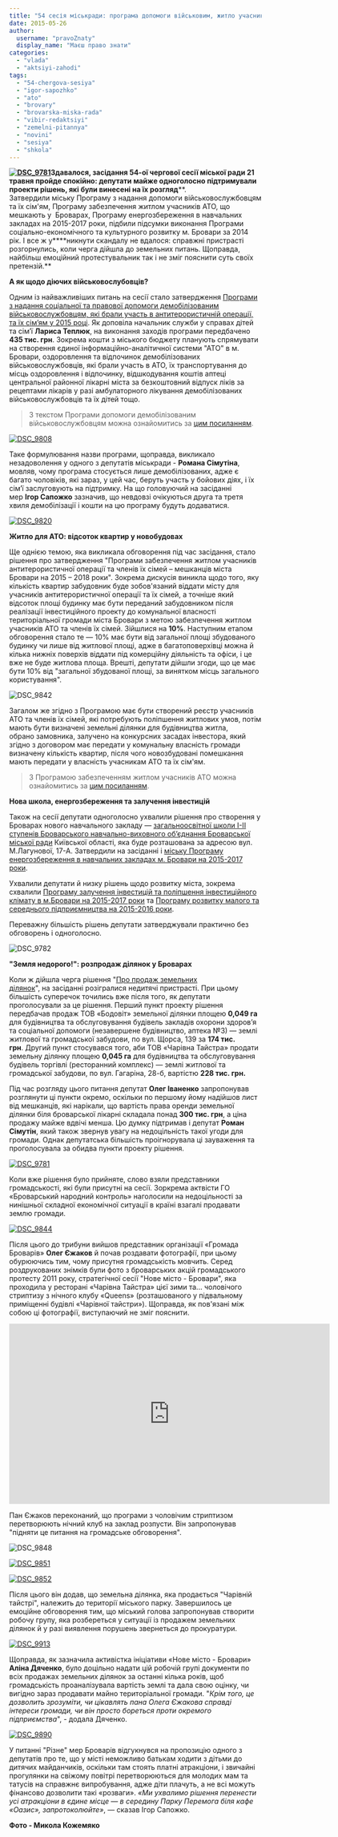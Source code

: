 ```yaml
---
title: "54 сесія міськради: програма допомоги військовим, житло учасникам АТО та земельний \"стриптиз\""
date: 2015-05-26
author: 
  username: "pravoZnaty"
  display_name: "Маєш право знати"
categories: 
  - "vlada"
  - "aktsiyi-zahodi"
tags: 
  - "54-chergova-sesiya"
  - "igor-sapozhko"
  - "ato"
  - "brovary"
  - "brovarska-miska-rada"
  - "vibir-redaktsiyi"
  - "zemelni-pitannya"
  - "novini"
  - "sesiya"
  - "shkola"
---
```


**[![DSC_9781](https://mpz.brovary.org/wp-content/uploads/2015/05/DSC_9781.jpg)](https://mpz.brovary.org/wp-content/uploads/2015/05/DSC_9781.jpg)Здавалося, засідання 54-ої чергової сесії міської ради 21 травня пройде спокійно: депутати майже одноголосно підтримували проекти рішень, які були винесені на їх розгляд****. Затвердили міську Програму з надання допомоги військовослужбовцям та їх сім'ям, Програму забезпечення житлом учасників АТО, що мешкають у  Броварах, Програму енергозбереження в навчальних закладах на 2015-2017 роки, підбили підсумки виконання Програми соціально-економічного та культурного розвитку м. Бровари за 2014 рік. І все ж у****никнути скандалу не вдалося: справжні пристрасті розгорнулись, коли черга дійшла до земельних питань. Щоправда, найбільш емоційний протестувальник так і не зміг пояснити суть своїх претензій.**

**А як щодо діючих військовослубовців?**

Одним із найважливіших питань на сесії стало затвердження [Програми з надання соціальної та правової допомоги демобілізованим військовослужбовцям, які брали участь в антитерористичній операції, та їх сім’ям у 2015 році](http://docs.pravo-znaty.org.ua/p25978/20.04.2015). Як доповіла начальник служби у справах дітей та сім’ї **Лариса Теплюк**, на виконання заходів програми передбачено **435 тис. грн**. Зокрема кошти з міського бюджету планують спрямувати на створення єдиної інформаційно-аналітичної системи "АТО" в м. Бровари, оздоровлення та відпочинок демобілізованих військовослужбовців, які брали участь в АТО, їх транспортування до місць оздоровлення і відпочинку, відшкодування коштів аптеці центральної районної лікарні міста за безкоштовний відпуск ліків за рецептами лікарів у разі амбулаторного лікування демобілізованих військовослужбовців та їх дітей тощо.

> З текстом Програми допомоги демобілізованим військовослужбовцям можна ознайомитись за [цим посиланням](https://onedrive.live.com/view.aspx?resid=72571393D4771099!3245&ithint=file%2cdoc&app=Word&authkey=!AEUlKVIFr_ytj6M).

[![DSC_9808](https://mpz.brovary.org/wp-content/uploads/2015/05/DSC_9808-e1432399921314.jpg)](https://mpz.brovary.org/wp-content/uploads/2015/05/DSC_9808.jpg)

Таке формулювання назви програми, щоправда, викликало незадоволення у одного з депутатів міськради - **Романа Сімутіна**, мовляв, чому програма стосується лише демобілізованих, адже є багато чоловіків, які зараз, у цей час, беруть участь у бойових діях, і їх сім’ї заслуговують на підтримку. На що головуючий на засіданні мер **Ігор Сапожко** зазначив, що невдовзі очікуються друга та третя хвиля демобілізації і кошти на цю програму будуть додаватися.

[![DSC_9820](https://mpz.brovary.org/wp-content/uploads/2015/05/DSC_9820-e1432399993780.jpg)](https://mpz.brovary.org/wp-content/uploads/2015/05/DSC_9820.jpg)

**Житло для АТО: відсоток квартир у новобудовах**

Ще однією темою, яка викликала обговорення під час засідання, стало рішення про затвердження "Програми забезпечення житлом учасників антитерористичної операції та членів їх сімей – мешканців міста Бровари на 2015 – 2018 роки". Зокрема дискусія виникла щодо того, яку кількість квартир забудовник буде зобов'язаний віддати місту для учасників антитерористичної операції та їх сімей, а точніше який відсоток площі будинку має бути переданий забудовником після реалізації інвестиційного проекту до комунальної власності територіальної громади міста Бровари з метою забезпечення житлом учасників АТО та членів їх сімей. Зійшлися на **10%**. Наступним етапом обговорення стало те — 10% має бути від загальної площі збудованого будинку чи лише від житлової площі, адже в багатоповерхівці можна й кілька нижніх поверхів віддати під комерційну діяльність та офіси, і це вже не буде житлова площа. Врешті, депутати дійшли згоди, що це має бути 10% від "загальної збудованої площі, за винятком місць загального користування".

![DSC_9842](https://mpz.brovary.org/wp-content/uploads/2015/05/DSC_9842-e1432400075942.jpg)

Загалом же згідно з Програмою має бути створений реєстр учасників АТО та членів їх сімей, які потребують поліпшення житлових умов, потім мають бути визначені земельні ділянки для будівництва житла, обрано замовника, залучено на конкурсних засадах інвестора, який згідно з договором має передати у комунальну власність громади визначену кількість квартир, після чого новозбудовані помешкання мають передати у власність учасникам АТО та їх сім'ям.

> З Програмою забезпеченням житлом учасників АТО можна ознайомитись за [цим посиланням](https://onedrive.live.com/view.aspx?resid=72571393D4771099!3339&ithint=file%2cdoc&app=Word&authkey=!AHv0-Nauk3TUwfo).

**Нова школа, енергозбереження та залучення інвестицій**

Також на сесії депутати одноголосно ухвалили рішення про створення у Броварах нового навчального закладу — [загальноосвітної школи І-ІІ ступенів Броварського навчально-виховного об’єднання Броварської міської ради](http://docs.pravo-znaty.org.ua/p25975/20.04.2015) Київської області, яка буде розташована за адресою вул. М.Лагунової, 17-А. Затвердили на засіданні і [міську Програму енергозбереження в навчальних закладах м. Бровари на 2015-2017 роки](http://docs.pravo-znaty.org.ua/p26088/27.04.2015).

Ухвалили депутати й низку рішень щодо розвитку міста, зокрема схвалили [Програму залучення інвестицій та поліпшення інвестиційного клімату в м.Бровари на 2015-2017 роки](http://docs.pravo-znaty.org.ua/p26076/28.04.2015) та [Програму розвитку малого та середнього підприємництва на 2015-2016 роки](http://docs.pravo-znaty.org.ua/p26256/21.05.2015/1481-54-06).

Переважну більшість рішень депутати затверджували практично без обговорень і одноголосно.

![DSC_9782](https://mpz.brovary.org/wp-content/uploads/2015/05/DSC_9782-e1432400799771.jpg)

**"Земля недорого!": розпродаж ділянок у Броварах**

Коли ж дійшла черга рішення "[Про продаж земельних ділянок](http://docs.pravo-znaty.org.ua/p26269/21.05.2015/1471-54-06)", на засіданні розігралися недитячі пристрасті. При цьому більшість суперечок точились вже після того, як депутати проголосували за це рішення. Перший пункт проекту рішення передбачав продаж ТОВ «Бодовіт» земельної ділянки площею **0,049 га** для будівництва та обслуговування будівель закладів охорони здоров’я та соціальної допомоги (незавершене будівництво, аптека №3) — землі житлової та громадської забудови, по вул. Щорса, 139 за **174 тис. грн**. Другий пункт стосувався того, аби ТОВ «Чарівна Тайстра» продати земельну ділянку площею **0,045 га** для будівництва та обслуговування будівель торгівлі (ресторанний комплекс) — землі житлової та громадської забудови, по вул. Гагаріна, 28-б, вартістю **228 тис. грн.**

Під час розгляду цього питання депутат **Олег Іваненко** запропонував розглянути ці пункти окремо, оскільки по першому йому надійшов лист від мешканців, які нарікали, що вартість права оренди земельної ділянки біля броварської лікарні складала понад **300 тис. грн**, а ціна продажу майже вдвічі менша. Цю думку підтримав і депутат **Роман Сімутін**, який також звернув увагу на недоцільність такої угоди для громади. Однак депутатська більшість проігнорувала ці зауваження та проголосувала за обидва пункти проекту рішення.

[![DSC_9781](https://mpz.brovary.org/wp-content/uploads/2015/05/DSC_9781.jpg)](https://mpz.brovary.org/wp-content/uploads/2015/05/DSC_9781.jpg)

Коли вже рішення було прийняте, слово взяли представники громадськості, які були присутні на сесії. Зоркрема актвісти ГО «Броварський народний контроль» наголосили на недоцільності за нинішньої складної економічної ситуації в країні взагалі продавати землю громади.

[![DSC_9844](https://mpz.brovary.org/wp-content/uploads/2015/05/DSC_9844-e1432400290931.jpg)](https://mpz.brovary.org/wp-content/uploads/2015/05/DSC_9844.jpg)

Після цього до трибуни вийшов представник організації «Громада Броварів» **Олег Єжаков** й почав роздавати фотографії, при цьому обурюючись тим, чому присутня громадськість мовчить. Серед роздрукованих знімків були фото з броварських акцій громадського протесту 2011 року, стратегічної сесії "Нове місто - Бровари", яка проходила у ресторані «Чарівна Тайстра» цієї зими та... чоловічого стриптизу з нічного клубу «Queens» (розташованого у підвальному приміщенні будівлі «Чарівної тайстри»). Щоправда, як пов'язані між собою ці фотографії, виступаючий не зміг пояснити.

<iframe src="https://www.youtube.com/embed/QgYbstk3coA" width="640" height="360" frameborder="0" allowfullscreen="allowfullscreen"></iframe>

Пан Єжаков переконаний, що програми з чоловічим стриптизом перетворюють нічний клуб на заклад розпусти. Він запропонував "підняти це питання на громадське обговорення".

![DSC_9848](https://mpz.brovary.org/wp-content/uploads/2015/05/DSC_9848-e1432400336379.jpg)

[![DSC_9851](https://mpz.brovary.org/wp-content/uploads/2015/05/DSC_9851-e1432400441715.jpg)](https://mpz.brovary.org/wp-content/uploads/2015/05/DSC_9851.jpg)

[![DSC_9852](https://mpz.brovary.org/wp-content/uploads/2015/05/DSC_9852-e1432400388854.jpg)](https://mpz.brovary.org/wp-content/uploads/2015/05/DSC_9852-e1432400388854.jpg)

Після цього він додав, що земельна ділянка, яка продається "Чарівній тайстрі", належить до території міського парку. Завершилось це емоційне обговорення тим, що міський голова запропонував створити робочу групу, яка розбереться у ситуації із продажем земельних ділянок й у разі виявлення порушень звернеться до прокуратури.

[![DSC_9913](https://mpz.brovary.org/wp-content/uploads/2015/05/DSC_9913-e1432400643483.jpg)](https://mpz.brovary.org/wp-content/uploads/2015/05/DSC_9913.jpg)

Щоправда, як зазначила активістка ініціативи «Нове місто - Бровари» **Аліна Дяченко**, було доцільно надати цій робочій групі документи по всіх продажах земельних ділянок за останні кілька років, щоб громадськість проаналізувала вартість землі та дала свою оцінку, чи вигідно зараз продавати майно територіальної громади. "_Крім того, це дозволить зрозуміти, чи цікавлять пана Олега Єжакова справді інтереси громади, чи він просто бореться проти окремого підприємства_", - додала Дяченко.

[![DSC_9890](https://mpz.brovary.org/wp-content/uploads/2015/05/DSC_9890-e1432400728437.jpg)](https://mpz.brovary.org/wp-content/uploads/2015/05/DSC_9890.jpg)

У питанні "Різне" мер Броварів відгукнувся на пропозицію одного з депутатів про те, що у місті неможливо батькам ходити з дітьми до дитячих майданчиків, оскільки там стоять платні атракціони, і звичайні прогулянки на свіжому повітрі перетворюються для молодих мам та татусів на справжнє випробування, адже діти плачуть, а не всі можуть фінансово дозволити такі «розваги». _«Ми ухвалимо рішення перенести усі атракціони в єдине місце — в середину Парку Перемога біля кафе «Оазис», запротоколюйте»_, — сказав Ігор Сапожко.

**Фото - Микола Кожемяко**
